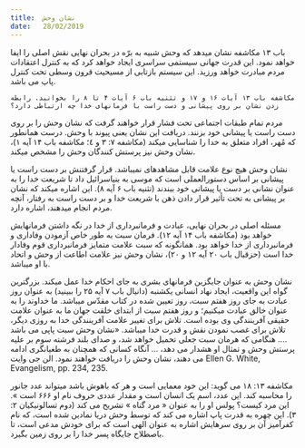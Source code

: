 ```yaml
---
title:  نشان وحش
date:   28/02/2019
---
```


باب ۱۳ مکاشفه نشان میدهد که وحش شبیه به برّه در بحران نهایی نقش اصلی را ایفا خواهد نمود. این قدرت جهانی سیستمی سراسری ایجاد خواهد کرد که به کنترل اعتقادات مردم مبادرت خواهد ورزید.  این سیستم بازتابی از مسیحیت قرون وسطی تحت کنترل پاپ می باشد. 

`مکاشفه باب ۱۳ آیات ۱۶ و ۱۷ و تثنیه باب ۶ آیات ۴ تا ۸ را بخوانید. رابطه زدن نشان بر روی پیشانی و دست راست با فرمانهای خدا چه ارتباطی دارد؟`

مردم تمام طبقات اجتماعی تحت فشار قرار خواهند گرفت که نشان وحش را بر روی دست راست یا پیشانی خود بزنند. دریافت این نشان یعنی پیوند با وحش. درست همانطور که مُهر، افراد متعلق به خدا را شناسایی میکند (مکاشفه ٧: ۳ و ٤؛ مکاشفه باب ۱۴ آیه ۱)، نشان وحش نیز پرستش کنندگان وحش را مشخص میکند.

نشان وحش هیچ نوع علامت قابل مشاهدهای نمیباشد. قرار گرفتنش بر دست راست یا پیشانی بر اساس دستورالعملی است که موسی به بنیاسرائیل داد تا شریعت خدا را به عنوان نشانی بر دست یا پیشانی خود ببندند (تثنیه باب ۶ آیه ۸). این اشاره میکند که نشان بر پیشانی به تحت تأثیر قرار دادن ذهن با شریعت خدا و بر دست راست به رفتار، آنچه مردم انجام میدهند، اشاره دارد.

مسئله اصلی در بحران نهایی، عبادت و فرمانبرداری از خدا در نگه داشتن فرمانهایش خواهد بود (مکاشفه باب ۱۴ آیه ۱۲). فرمان سبت به طور خاص آزمودن وفاداری و فرمانبرداری از خدا خواهد بود. همانگونه که سبت علامت متمایز فرمانبرداری قوم وفادار خدا است (حزقیال باب ۲۰ آیه ۱۲ و ٢۰)، نشان وحش نیز علامت اطاعت از وحش و اتحاد با او  میباشد.

نشان وحش به عنوان جایگزین فرمانهای بشری به جای احکام خدا عمل میکند. بزرگترین گواه این واقعیت، ایجاد نهاد انسانی یکشنبه (دانیال باب ۷ آیه ۲۵ را ببینید) به عنوان روز عبادت به جای روز هفتم سبت، روز تعیین شده در کتاب مقدّس میباشد. ما خداوند را به عنوان خالق عبادت میکنیم؛ و روز هفتم سبت از ابتدای خلقت جهان ما به عنوان علامت حقیقی آفرینندگی وی بوده است. تلاش برای تغییر علامت آفرینندگی خدا به روزی دیگر، تلاش برای غصب نمودن نقش و قدرت خدا میباشد. «نشان وحش سبت پاپی می باشد .... هنگامی که هرمان سبت جعلی تحمیل خواهد شد، و صدای بلند فرشته سوم بر علیه پرستش وحش و تمثال او هشدار می دهد، ... آنگاه کسانی که همچنان به طغیانگری ادامه می دهند، نشان وحش را دریافت خواهند نمود. الن جی وایت Ellen G. White, Evangelism, pp. 234, 235.

مکاشفه ١۳: ١۸ می گوید: این خود معمایی است و هر که باهوش باشد میتواند عدد جانور را محاسبه کند. این عدد، اسم یک انسان است و مقدار عددی حروف نام او ۶۶۶  است ». این مرد کیست؟ پولس او را به عنوان « مرد گناه » تشریح می کند (دوم تسالونیکیان ٢: ۳). این چهره به قدرت پاپ اشاره می کند  که توسط وحش دریا نمادین شده است، که نام کفرآمیز آن بر روی سرهایش اشاره به عنوان الهی است که برای خودش مدعی است، تا باصطلاح جایگاه پسر خدا را بر روی زمین بگیرد. 
